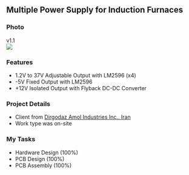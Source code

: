 ## Multiple Power Supply for Induction Furnaces

### Photo
v1.1  
![](https://s32.picofile.com/file/8478141042/v1_1.jpg)

### Features
- 1.2V to 37V Adjustable Output with LM2596 (x4)
- -5V Fixed Output with LM2596
- +12V Isolated Output with Flyback DC-DC Converter

### Project Details
- Client from [Dirgodaz Amol Industries Inc., Iran](https://dirgodazamol.com/en/)
- Work type was on-site

### My Tasks
- Hardware Design (100%)
- PCB Design (100%)
- PCB Assembly (100%)